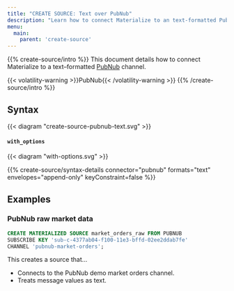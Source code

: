```yaml
---
title: "CREATE SOURCE: Text over PubNub"
description: "Learn how to connect Materialize to an text-formatted PubNub stream"
menu:
  main:
    parent: 'create-source'
---
```


{{% create-source/intro %}}
This document details how to connect Materialize to a text–formatted
[PubNub](https://www.pubnub.com) channel.

{{< volatility-warning >}}PubNub{{< /volatility-warning >}}
{{% /create-source/intro %}}

## Syntax

{{< diagram "create-source-pubnub-text.svg" >}}

#### `with_options`

{{< diagram "with-options.svg" >}}

{{% create-source/syntax-details connector="pubnub" formats="text" envelopes="append-only" keyConstraint=false %}}

## Examples

### PubNub raw market data

```sql
CREATE MATERIALIZED SOURCE market_orders_raw FROM PUBNUB
SUBSCRIBE KEY 'sub-c-4377ab04-f100-11e3-bffd-02ee2ddab7fe'
CHANNEL 'pubnub-market-orders';
```

This creates a source that...

- Connects to the PubNub demo market orders channel.
- Treats message values as text.
